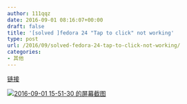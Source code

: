 ```yaml
---
author: 111qqz
date: 2016-09-01 08:16:07+00:00
draft: false
title: '[solved ]fedora 24 "Tap to click" not working'
type: post
url: /2016/09/solved-fedora-24-tap-to-click-not-working/
categories:
- 其他
---
```


[链接](https://ask.fedoraproject.org/en/question/90173/tap-to-click-missing-from-fedora-24/)



[![2016-09-01 15-51-30 的屏幕截图](https://111qqz.com/wordpress/wp-content/uploads/2016/09/2016-09-01-15-51-30-的屏幕截图.png)
](https://111qqz.com/wordpress/wp-content/uploads/2016/09/2016-09-01-15-51-30-的屏幕截图.png)
